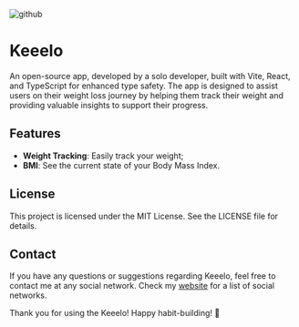 ![github](https://github.com/user-attachments/assets/f8d065f0-5731-4670-9bcf-43a95d955696)

# Keeelo

An open-source app, developed by a solo developer, built with Vite, React, and TypeScript for enhanced type safety. The app is designed to assist users on their weight loss journey by helping them track their weight and providing valuable insights to support their progress.

## Features

- **Weight Tracking**: Easily track your weight;
- **BMI**: See the current state of your Body Mass Index.

## License

This project is licensed under the MIT License. See the LICENSE file for details.

## Contact

If you have any questions or suggestions regarding Keeelo, feel free to contact me at any social network. Check my [website](https://rafael.no) for a list of social networks.

Thank you for using the Keeelo! Happy habit-building! 🚀
